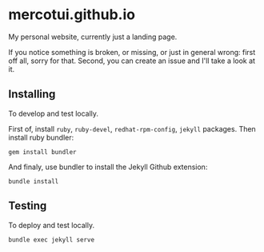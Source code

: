 # mercotui.github.io
My personal website, currently just a landing page.

If you notice something is broken, or missing, or just in general wrong:
first off all, sorry for that. Second, you can create an issue and I'll take a look at it.

## Installing

To develop and test locally.

First of, install `ruby`, `ruby-devel`, `redhat-rpm-config`, `jekyll` packages.
Then install ruby bundler:

```
gem install bundler
```

And finaly, use bundler to install the Jekyll Github extension:

```
bundle install
```

## Testing

To deploy and test locally.

```
bundle exec jekyll serve
```
